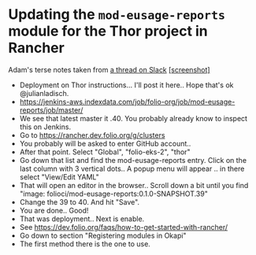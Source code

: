 # Updating the `mod-eusage-reports` module for the Thor project in Rancher

Adam's terse notes taken from
[a thread on Slack](https://folio-project.slack.com/archives/C027NNFMT2S/p1626772031005900)
[[screenshot]](updating-mod-eusage-reports-on-thor-server.png)

* Deployment on Thor instructions... I'll post it here.. Hope that's ok @julianladisch.
* https://jenkins-aws.indexdata.com/job/folio-org/job/mod-eusage-reports/job/master/
* We see that latest master it .40. You probably already know to inspect this on Jenkins.
* Go to https://rancher.dev.folio.org/g/clusters
* You probably will be asked to enter GitHub account..
* After that point. Select "Global", "folio-eks-2", "thor"
* Go down that list and find the mod-eusage-reports entry. Click on the last column  with 3 vertical dots.. A popup menu will appear .. in there select "View/Edit YAML"
* That will open an editor in the browser.. Scroll down a bit until you find "image: folioci/mod-eusage-reports:0.1.0-SNAPSHOT.39"
* Change the 39 to 40. And hit "Save".
* You are done.. Good!
* That was deployment.. Next is enable.
* See https://dev.folio.org/faqs/how-to-get-started-with-rancher/
* Go down to section "Registering modules in Okapi"
* The first method there is the one to use.
